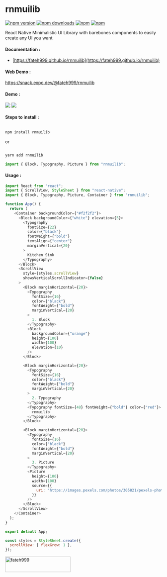 # rnmuilib

[![npm version](https://img.shields.io/npm/v/rnmuilib.svg?style=for-the-badge)](https://www.npmjs.com/package/rnmuilib)
[![npm downloads](https://img.shields.io/npm/dm/rnmuilib.svg?style=for-the-badge)](https://www.npmjs.com/package/rnmuilib)
[![npm](https://img.shields.io/npm/dt/rnmuilib.svg?style=for-the-badge)](https://www.npmjs.com/package/rnmuilib)
[![npm](https://img.shields.io/npm/l/rnmuilib?style=for-the-badge)](https://github.com/fateh999/rnmuilib/blob/master/LICENSE)

React Native Minimalistic UI Library with barebones components to easily create any UI you want

#### Documentation :

- [https://fateh999.github.io/rnmuilib](https://fateh999.github.io/rnmuilib)

#### Web Demo :

https://snack.expo.dev/@fateh999/rnmuilib

#### Demo :

![](iOS.png)
![](Android.png)

#### Steps to install :

```javascript

npm install rnmuilib

```

or

```javascript

yarn add rnmuilib

```

```javascript
import { Block, Typography, Picture } from "rnmuilib";
```

#### Usage :

```javascript
import React from "react";
import { ScrollView, StyleSheet } from "react-native";
import { Block, Typography, Picture, Container } from "rnmuilib";

function App() {
  return (
    <Container backgroundColor={"#f2f2f2"}>
      <Block backgroundColor={"white"} elevation={5}>
        <Typography
          fontSize={22}
          color={"black"}
          fontWeight={"bold"}
          textAlign={"center"}
          marginVertical={20}
        >
          Kitchen Sink
        </Typography>
      </Block>
      <ScrollView
        style={styles.scrollView}
        showsVerticalScrollIndicator={false}
      >
        <Block marginHorizontal={20}>
          <Typography
            fontSize={16}
            color={"black"}
            fontWeight={"bold"}
            marginVertical={20}
          >
            1. Block
          </Typography>
          <Block
            backgroundColor={"orange"}
            height={100}
            width={100}
            elevation={10}
          />
        </Block>

        <Block marginHorizontal={20}>
          <Typography
            fontSize={16}
            color={"black"}
            fontWeight={"bold"}
            marginVertical={20}
          >
            2. Typography
          </Typography>
          <Typography fontSize={48} fontWeight={"bold"} color={"red"}>
            rnmuilib
          </Typography>
        </Block>

        <Block marginHorizontal={20}>
          <Typography
            fontSize={16}
            color={"black"}
            fontWeight={"bold"}
            marginVertical={20}
          >
            3. Picture
          </Typography>
          <Picture
            height={100}
            width={100}
            source={{
              uri: "https://images.pexels.com/photos/305821/pexels-photo-305821.jpeg?cs=srgb&dl=pexels-scott-webb-305821.jpg&fm=jpg",
            }}
          />
        </Block>
      </ScrollView>
    </Container>
  );
}

export default App;

const styles = StyleSheet.create({
  scrollView: { flexGrow: 1 },
});
```

<p><a href="https://www.buymeacoffee.com/fateh999"> <img align="left" src="https://cdn.buymeacoffee.com/buttons/v2/default-yellow.png" height="50" width="210" alt="fateh999" /></a></p><br><br><br>
